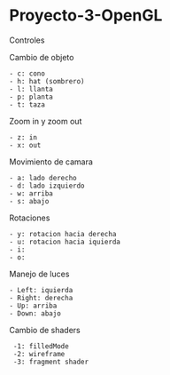 # Proyecto-3-OpenGL

Controles

  Cambio de objeto 
  
    - c: cono
    - h: hat (sombrero)
    - l: llanta
    - p: planta
    - t: taza

  Zoom in y zoom out

    - z: in
    - x: out
  
  Movimiento de camara 
  
    - a: lado derecho 
    - d: lado izquierdo 
    - w: arriba 
    - s: abajo 
    
  Rotaciones
  
    - y: rotacion hacia derecha
    - u: rotacion hacia iquierda 
    - i:
    - o: 
    
  Manejo de luces 
  
  
    - Left: iquierda
    - Right: derecha
    - Up: arriba
    - Down: abajo 
    
  Cambio de shaders
  
     -1: filledMode
     -2: wireframe
     -3: fragment shader
